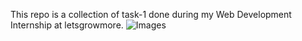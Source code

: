This repo is a collection of task-1 done during my Web Development Internship at letsgrowmore.
![Images](https://github.com/Vanishivani1614/LGMVIP-Web-Task1/assets/106384682/a401fe14-9a4c-4996-8b36-9d9c5a0a4ae8)
